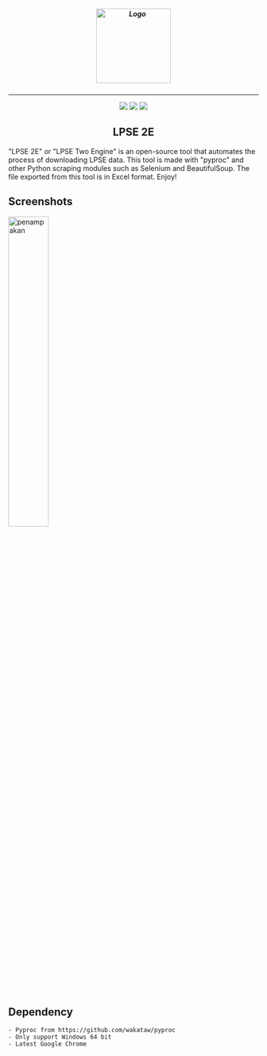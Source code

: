 <h5 align="center">
  <img src="https://seimpairiyun.thedev.id/img/lpse2e.png" width="150px" alt="Logo">
</h5>

---

<p align="center">
<img src="https://img.shields.io/badge/python-3.x-yellow.svg">
<img src="https://img.shields.io/badge/license-MIT-red.svg">
<img src="https://img.shields.io/badge/tools-scrapping|web%20automation-blue"> 
</p>

<h2 align="center">
  LPSE 2E
</h2>

"LPSE 2E" or "LPSE Two Engine" is an open-source tool that automates the process of downloading LPSE data. This tool is made with "pyproc" and other Python scraping modules such as Selenium and BeautifulSoup. The file exported from this tool is in Excel format. Enjoy!

## Screenshots
<img src="https://i.ibb.co/rFgdqDh/LPSE-2E.png" width="40%"  alt="penampakan">

## Dependency
```
- Pyproc from https://github.com/wakataw/pyproc
- Only support Windows 64 bit
- Latest Google Chrome 
```
